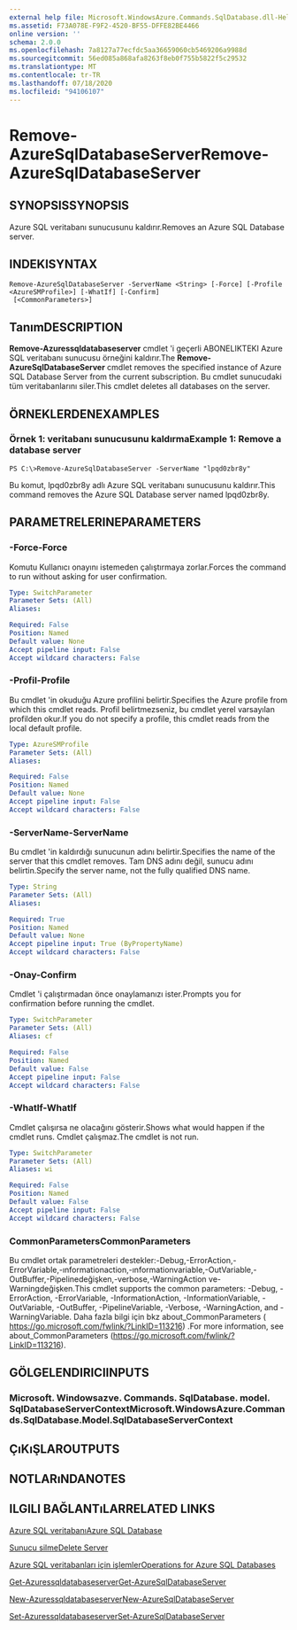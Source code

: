 ```yaml
---
external help file: Microsoft.WindowsAzure.Commands.SqlDatabase.dll-Help.xml
ms.assetid: F73A078E-F9F2-4520-BF55-DFFE82BE4466
online version: ''
schema: 2.0.0
ms.openlocfilehash: 7a8127a77ecfdc5aa36659060cb5469206a9988d
ms.sourcegitcommit: 56ed085a868afa8263f8eb0f755b5822f5c29532
ms.translationtype: MT
ms.contentlocale: tr-TR
ms.lasthandoff: 07/18/2020
ms.locfileid: "94106107"
---
```

# <span data-ttu-id="dca45-101">Remove-AzureSqlDatabaseServer</span><span class="sxs-lookup"><span data-stu-id="dca45-101">Remove-AzureSqlDatabaseServer</span></span>

## <span data-ttu-id="dca45-102">SYNOPSIS</span><span class="sxs-lookup"><span data-stu-id="dca45-102">SYNOPSIS</span></span>
<span data-ttu-id="dca45-103">Azure SQL veritabanı sunucusunu kaldırır.</span><span class="sxs-lookup"><span data-stu-id="dca45-103">Removes an Azure SQL Database server.</span></span>

## <span data-ttu-id="dca45-104">INDEKI</span><span class="sxs-lookup"><span data-stu-id="dca45-104">SYNTAX</span></span>

```
Remove-AzureSqlDatabaseServer -ServerName <String> [-Force] [-Profile <AzureSMProfile>] [-WhatIf] [-Confirm]
 [<CommonParameters>]
```

## <span data-ttu-id="dca45-105">Tanım</span><span class="sxs-lookup"><span data-stu-id="dca45-105">DESCRIPTION</span></span>
<span data-ttu-id="dca45-106">**Remove-Azuressqldatabaseserver** cmdlet 'i geçerli ABONELIKTEKI Azure SQL veritabanı sunucusu örneğini kaldırır.</span><span class="sxs-lookup"><span data-stu-id="dca45-106">The **Remove-AzureSqlDatabaseServer** cmdlet removes the specified instance of Azure SQL Database Server from the current subscription.</span></span>
<span data-ttu-id="dca45-107">Bu cmdlet sunucudaki tüm veritabanlarını siler.</span><span class="sxs-lookup"><span data-stu-id="dca45-107">This cmdlet deletes all databases on the server.</span></span>

## <span data-ttu-id="dca45-108">ÖRNEKLERDEN</span><span class="sxs-lookup"><span data-stu-id="dca45-108">EXAMPLES</span></span>

### <span data-ttu-id="dca45-109">Örnek 1: veritabanı sunucusunu kaldırma</span><span class="sxs-lookup"><span data-stu-id="dca45-109">Example 1: Remove a database server</span></span>
```
PS C:\>Remove-AzureSqlDatabaseServer -ServerName "lpqd0zbr8y"
```

<span data-ttu-id="dca45-110">Bu komut, lpqd0zbr8y adlı Azure SQL veritabanı sunucusunu kaldırır.</span><span class="sxs-lookup"><span data-stu-id="dca45-110">This command removes the Azure SQL Database server named lpqd0zbr8y.</span></span>

## <span data-ttu-id="dca45-111">PARAMETRELERINE</span><span class="sxs-lookup"><span data-stu-id="dca45-111">PARAMETERS</span></span>

### <span data-ttu-id="dca45-112">-Force</span><span class="sxs-lookup"><span data-stu-id="dca45-112">-Force</span></span>
<span data-ttu-id="dca45-113">Komutu Kullanıcı onayını istemeden çalıştırmaya zorlar.</span><span class="sxs-lookup"><span data-stu-id="dca45-113">Forces the command to run without asking for user confirmation.</span></span>

```yaml
Type: SwitchParameter
Parameter Sets: (All)
Aliases: 

Required: False
Position: Named
Default value: None
Accept pipeline input: False
Accept wildcard characters: False
```

### <span data-ttu-id="dca45-114">-Profil</span><span class="sxs-lookup"><span data-stu-id="dca45-114">-Profile</span></span>
<span data-ttu-id="dca45-115">Bu cmdlet 'in okuduğu Azure profilini belirtir.</span><span class="sxs-lookup"><span data-stu-id="dca45-115">Specifies the Azure profile from which this cmdlet reads.</span></span>
<span data-ttu-id="dca45-116">Profil belirtmezseniz, bu cmdlet yerel varsayılan profilden okur.</span><span class="sxs-lookup"><span data-stu-id="dca45-116">If you do not specify a profile, this cmdlet reads from the local default profile.</span></span>

```yaml
Type: AzureSMProfile
Parameter Sets: (All)
Aliases: 

Required: False
Position: Named
Default value: None
Accept pipeline input: False
Accept wildcard characters: False
```

### <span data-ttu-id="dca45-117">-ServerName</span><span class="sxs-lookup"><span data-stu-id="dca45-117">-ServerName</span></span>
<span data-ttu-id="dca45-118">Bu cmdlet 'in kaldırdığı sunucunun adını belirtir.</span><span class="sxs-lookup"><span data-stu-id="dca45-118">Specifies the name of the server that this cmdlet removes.</span></span>
<span data-ttu-id="dca45-119">Tam DNS adını değil, sunucu adını belirtin.</span><span class="sxs-lookup"><span data-stu-id="dca45-119">Specify the server name, not the fully qualified DNS name.</span></span>

```yaml
Type: String
Parameter Sets: (All)
Aliases: 

Required: True
Position: Named
Default value: None
Accept pipeline input: True (ByPropertyName)
Accept wildcard characters: False
```

### <span data-ttu-id="dca45-120">-Onay</span><span class="sxs-lookup"><span data-stu-id="dca45-120">-Confirm</span></span>
<span data-ttu-id="dca45-121">Cmdlet 'i çalıştırmadan önce onaylamanızı ister.</span><span class="sxs-lookup"><span data-stu-id="dca45-121">Prompts you for confirmation before running the cmdlet.</span></span>

```yaml
Type: SwitchParameter
Parameter Sets: (All)
Aliases: cf

Required: False
Position: Named
Default value: False
Accept pipeline input: False
Accept wildcard characters: False
```

### <span data-ttu-id="dca45-122">-WhatIf</span><span class="sxs-lookup"><span data-stu-id="dca45-122">-WhatIf</span></span>
<span data-ttu-id="dca45-123">Cmdlet çalışırsa ne olacağını gösterir.</span><span class="sxs-lookup"><span data-stu-id="dca45-123">Shows what would happen if the cmdlet runs.</span></span>
<span data-ttu-id="dca45-124">Cmdlet çalışmaz.</span><span class="sxs-lookup"><span data-stu-id="dca45-124">The cmdlet is not run.</span></span>

```yaml
Type: SwitchParameter
Parameter Sets: (All)
Aliases: wi

Required: False
Position: Named
Default value: False
Accept pipeline input: False
Accept wildcard characters: False
```

### <span data-ttu-id="dca45-125">CommonParameters</span><span class="sxs-lookup"><span data-stu-id="dca45-125">CommonParameters</span></span>
<span data-ttu-id="dca45-126">Bu cmdlet ortak parametreleri destekler:-Debug,-ErrorAction,-ErrorVariable,-ınformationaction,-ınformationvariable,-OutVariable,-OutBuffer,-Pipelinedeğişken,-verbose,-WarningAction ve-Warningdeğişken.</span><span class="sxs-lookup"><span data-stu-id="dca45-126">This cmdlet supports the common parameters: -Debug, -ErrorAction, -ErrorVariable, -InformationAction, -InformationVariable, -OutVariable, -OutBuffer, -PipelineVariable, -Verbose, -WarningAction, and -WarningVariable.</span></span> <span data-ttu-id="dca45-127">Daha fazla bilgi için bkz about_CommonParameters ( https://go.microsoft.com/fwlink/?LinkID=113216) .</span><span class="sxs-lookup"><span data-stu-id="dca45-127">For more information, see about_CommonParameters (https://go.microsoft.com/fwlink/?LinkID=113216).</span></span>

## <span data-ttu-id="dca45-128">GÖLGELENDIRICI</span><span class="sxs-lookup"><span data-stu-id="dca45-128">INPUTS</span></span>

### <span data-ttu-id="dca45-129">Microsoft. Windowsazve. Commands. SqlDatabase. model. SqlDatabaseServerContext</span><span class="sxs-lookup"><span data-stu-id="dca45-129">Microsoft.WindowsAzure.Commands.SqlDatabase.Model.SqlDatabaseServerContext</span></span>

## <span data-ttu-id="dca45-130">ÇıKıŞLAR</span><span class="sxs-lookup"><span data-stu-id="dca45-130">OUTPUTS</span></span>

## <span data-ttu-id="dca45-131">NOTLARıNDA</span><span class="sxs-lookup"><span data-stu-id="dca45-131">NOTES</span></span>

## <span data-ttu-id="dca45-132">ILGILI BAĞLANTıLAR</span><span class="sxs-lookup"><span data-stu-id="dca45-132">RELATED LINKS</span></span>

[<span data-ttu-id="dca45-133">Azure SQL veritabanı</span><span class="sxs-lookup"><span data-stu-id="dca45-133">Azure SQL Database</span></span>](https://azure.microsoft.com/en-us/services/sql-database/)

[<span data-ttu-id="dca45-134">Sunucu silme</span><span class="sxs-lookup"><span data-stu-id="dca45-134">Delete Server</span></span>](https://msdn.microsoft.com/en-us/library/azure/dn505695.aspx)

[<span data-ttu-id="dca45-135">Azure SQL veritabanları için işlemler</span><span class="sxs-lookup"><span data-stu-id="dca45-135">Operations for Azure SQL Databases</span></span>](https://msdn.microsoft.com/en-us/library/azure/dn505719.aspx)

[<span data-ttu-id="dca45-136">Get-Azuressqldatabaseserver</span><span class="sxs-lookup"><span data-stu-id="dca45-136">Get-AzureSqlDatabaseServer</span></span>](./Get-AzureSqlDatabaseServer.md)

[<span data-ttu-id="dca45-137">New-Azuressqldatabaseserver</span><span class="sxs-lookup"><span data-stu-id="dca45-137">New-AzureSqlDatabaseServer</span></span>](./New-AzureSqlDatabaseServer.md)

[<span data-ttu-id="dca45-138">Set-Azuressqldatabaseserver</span><span class="sxs-lookup"><span data-stu-id="dca45-138">Set-AzureSqlDatabaseServer</span></span>](./Set-AzureSqlDatabaseServer.md)


